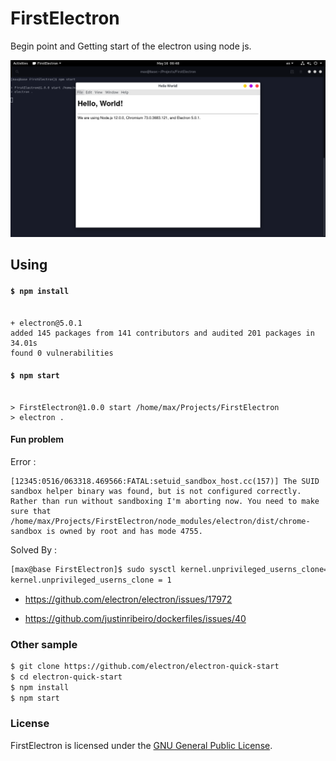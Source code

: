 # FirstElectron

Begin point and Getting start of the electron using node js.

![ScreenShot](screenshot1.png)

## Using

#### `$ npm install`

```

+ electron@5.0.1
added 145 packages from 141 contributors and audited 201 packages in 34.01s
found 0 vulnerabilities

```

#### `$ npm start`

```

> FirstElectron@1.0.0 start /home/max/Projects/FirstElectron
> electron .

```


#### Fun problem

Error :
```
[12345:0516/063318.469566:FATAL:setuid_sandbox_host.cc(157)] The SUID sandbox helper binary was found, but is not configured correctly. Rather than run without sandboxing I'm aborting now. You need to make sure that /home/max/Projects/FirstElectron/node_modules/electron/dist/chrome-sandbox is owned by root and has mode 4755.
```

Solved By :
```sh
[max@base FirstElectron]$ sudo sysctl kernel.unprivileged_userns_clone=1
kernel.unprivileged_userns_clone = 1
```

- https://github.com/electron/electron/issues/17972

- https://github.com/justinribeiro/dockerfiles/issues/40

### Other sample

```sh
$ git clone https://github.com/electron/electron-quick-start
$ cd electron-quick-start
$ npm install
$ npm start
```

### License

FirstElectron is licensed under the [GNU General Public License](LICENSE).
